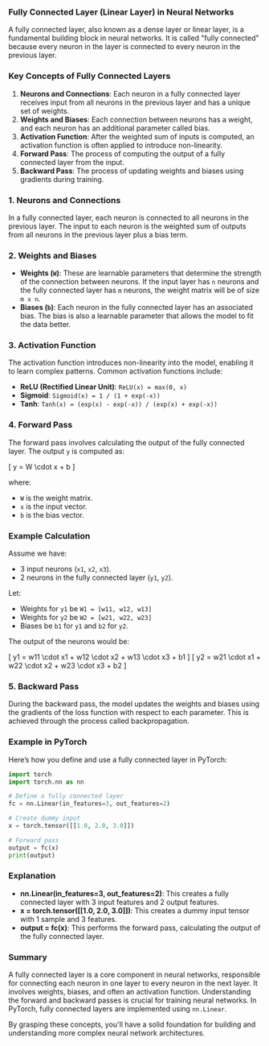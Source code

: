 ### Fully Connected Layer (Linear Layer) in Neural Networks

A fully connected layer, also known as a dense layer or linear layer, is a fundamental building block in neural networks. It is called "fully connected" because every neuron in the layer is connected to every neuron in the previous layer.

### Key Concepts of Fully Connected Layers

1. **Neurons and Connections**: Each neuron in a fully connected layer receives input from all neurons in the previous layer and has a unique set of weights.
2. **Weights and Biases**: Each connection between neurons has a weight, and each neuron has an additional parameter called bias.
3. **Activation Function**: After the weighted sum of inputs is computed, an activation function is often applied to introduce non-linearity.
4. **Forward Pass**: The process of computing the output of a fully connected layer from the input.
5. **Backward Pass**: The process of updating weights and biases using gradients during training.

### 1. Neurons and Connections

In a fully connected layer, each neuron is connected to all neurons in the previous layer. The input to each neuron is the weighted sum of outputs from all neurons in the previous layer plus a bias term.

### 2. Weights and Biases

- **Weights (`W`)**: These are learnable parameters that determine the strength of the connection between neurons. If the input layer has `n` neurons and the fully connected layer has `m` neurons, the weight matrix will be of size `m x n`.
- **Biases (`b`)**: Each neuron in the fully connected layer has an associated bias. The bias is also a learnable parameter that allows the model to fit the data better.

### 3. Activation Function

The activation function introduces non-linearity into the model, enabling it to learn complex patterns. Common activation functions include:
- **ReLU (Rectified Linear Unit)**: `ReLU(x) = max(0, x)`
- **Sigmoid**: `Sigmoid(x) = 1 / (1 + exp(-x))`
- **Tanh**: `Tanh(x) = (exp(x) - exp(-x)) / (exp(x) + exp(-x))`

### 4. Forward Pass

The forward pass involves calculating the output of the fully connected layer. The output `y` is computed as:

\[ y = W \cdot x + b \]

where:
- `W` is the weight matrix.
- `x` is the input vector.
- `b` is the bias vector.

### Example Calculation

Assume we have:
- 3 input neurons (`x1`, `x2`, `x3`).
- 2 neurons in the fully connected layer (`y1`, `y2`).

Let:
- Weights for `y1` be `W1 = [w11, w12, w13]`
- Weights for `y2` be `W2 = [w21, w22, w23]`
- Biases be `b1` for `y1` and `b2` for `y2`.

The output of the neurons would be:

\[ y1 = w11 \cdot x1 + w12 \cdot x2 + w13 \cdot x3 + b1 \]
\[ y2 = w21 \cdot x1 + w22 \cdot x2 + w23 \cdot x3 + b2 \]

### 5. Backward Pass

During the backward pass, the model updates the weights and biases using the gradients of the loss function with respect to each parameter. This is achieved through the process called backpropagation.

### Example in PyTorch

Here’s how you define and use a fully connected layer in PyTorch:

```python
import torch
import torch.nn as nn

# Define a fully connected layer
fc = nn.Linear(in_features=3, out_features=2)

# Create dummy input
x = torch.tensor([[1.0, 2.0, 3.0]])

# Forward pass
output = fc(x)
print(output)
```

### Explanation

- **nn.Linear(in_features=3, out_features=2)**: This creates a fully connected layer with 3 input features and 2 output features.
- **x = torch.tensor([[1.0, 2.0, 3.0]])**: This creates a dummy input tensor with 1 sample and 3 features.
- **output = fc(x)**: This performs the forward pass, calculating the output of the fully connected layer.

### Summary

A fully connected layer is a core component in neural networks, responsible for connecting each neuron in one layer to every neuron in the next layer. It involves weights, biases, and often an activation function. Understanding the forward and backward passes is crucial for training neural networks. In PyTorch, fully connected layers are implemented using `nn.Linear`.

By grasping these concepts, you'll have a solid foundation for building and understanding more complex neural network architectures.
